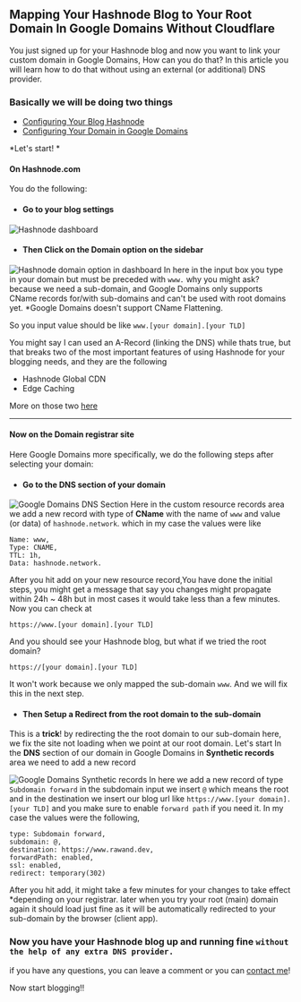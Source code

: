## Mapping Your Hashnode Blog to Your Root Domain In Google Domains Without Cloudflare

You just signed up for your Hashnode blog and now you want to link your custom domain in Google Domains, How can you do that? In this article you will learn how to do that without using an external (or additional) DNS provider.

### Basically we will be doing two things

- [Configuring Your Blog Hashnode](#on-hashnodecom) 
- [Configuring Your Domain in Google Domains](#now-on-the-domain-registrar-site)


*Let's start!
*

#### On Hashnode.com

You do the following:

- #### Go to your blog **settings**
![Hashnode dashboard](https://cdn.hashnode.com/res/hashnode/image/upload/v1611341267101/yBZtFdi_u.png)

- #### Then Click on the **Domain** option on the sidebar
![Hashnode domain option in dashboard](https://cdn.hashnode.com/res/hashnode/image/upload/v1611341657790/FTNb0fnZu.png)
In here in the input box you type in your domain but must be preceded with `www.` why you might ask? because we need a sub-domain, and Google Domains only supports CName records for/with sub-domains and can't be used with root domains yet. *Google Domains doesn't support CName Flattening.

So you input value should be like `www.[your domain].[your TLD]`

You might say I can used an A-Record (linking the DNS) while thats true, but that breaks two of the most important features of using Hashnode for your blogging needs, and they are the following

  - Hashnode Global CDN
  - Edge Caching

More on those two [here](https://sandeep.dev/how-i-built-a-cdn-for-our-multi-tenant-app-within-a-day)

----

#### Now on the Domain registrar site

Here Google Domains more specifically, we do the following steps after selecting your domain:

- #### Go to the **DNS** section of your domain

![Google Domains DNS Section](https://cdn.hashnode.com/res/hashnode/image/upload/v1611343540277/d1CwvLCTI.png)
Here in the custom resource records area we add a new record with type of **CName** with the name of `www` and value (or data) of `hashnode.network`. which in my case the values were like
```
Name: www,
Type: CNAME,
TTL: 1h,
Data: hashnode.network.
```

After you hit add on your new resource record,You have done the initial steps, you might get a message that say you changes might propagate within 24h ~ 48h but in most cases it would take less than a few minutes.
Now you can check at 

`https://www.[your domain].[your TLD]`

And you should see your Hashnode blog, but what if we tried the root domain?

`https://[your domain].[your TLD]`

It won't work because we only mapped the sub-domain `www`. And we will fix this in the next step.

- #### Then Setup a **Redirect** from the root domain to the sub-domain

This is a **trick**! by redirecting the the root domain to our sub-domain here, we fix the site not loading when we point at our root domain. Let's start In the **DNS** section of our domain in Google Domains in **Synthetic records** area we need to add a new record

![Google Domains Synthetic records](https://cdn.hashnode.com/res/hashnode/image/upload/v1611345286025/d-Q02iLcr.png)
In here we add a new record of type `Subdomain forward` in the subdomain input we insert `@` which means the root and in the destination we insert our blog url like `https://www.[your domain].[your TLD]` and you make sure to enable `forward path` if you need it. In my case the values were the following,

```
type: Subdomain forward,
subdomain: @,
destination: https://www.rawand.dev,
forwardPath: enabled,
ssl: enabled,
redirect: temporary(302)
```

After you hit add, it might take a few minutes for your changes to take effect *depending on your registrar. later when you try your root (main) domain again it should load just fine as it will be automatically redirected to your sub-domain by the browser (client app).


### Now you have your Hashnode blog up and running fine `without the help of any extra DNS provider.`

if you have any questions, you can leave a comment or you can [contact me](https://rawand.dev/contact)!

Now start blogging!!
